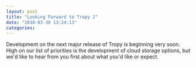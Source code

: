 ```yaml
---
layout: post
title: "Looking Forward to Tropy 2"
date: "2018-03-30 13:24:13"
categories:
---
```


Development on the next major release of Tropy is beginning very soon. High on our list of priorities is the development of cloud storage options, but we'd like to hear from you first about what you'd like or expect.  